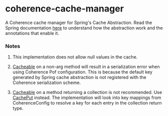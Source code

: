 coherence-cache-manager
=======================

A Coherence cache manager for Spring's Cache Abstraction. Read the Spring documentation <a href="http://docs.spring.io/spring-framework/docs/4.0.x/spring-framework-reference/html/cache.html">here</a> to understand how the abstraction work and the annotations that enable it.

<h3>Notes</h3>

1)  This implementation does not allow null values in the cache.
 
2)  <a href="http://docs.spring.io/spring/docs/current/javadoc-api/org/springframework/cache/annotation/Cacheable.html">Cacheable</a> on a non-arg method will result in a serialization error
    when using Coherence Pof configuration. This is because the default key
    generated by Spring cache abstraction is not registered with the Coherence
    serialization scheme.
    
3)  <a href="http://docs.spring.io/spring/docs/current/javadoc-api/org/springframework/cache/annotation/Cacheable.html">Cacheable</a> on a method returning a collection is not recommended.
    Use <a href="http://docs.spring.io/spring/docs/current/javadoc-api/org/springframework/cache/annotation/CachePut.html">CachePut</a> instead. The implementation will look into key mappings
    from CoherenceConfig to resolve a key for each entry in the
    collection return type.




